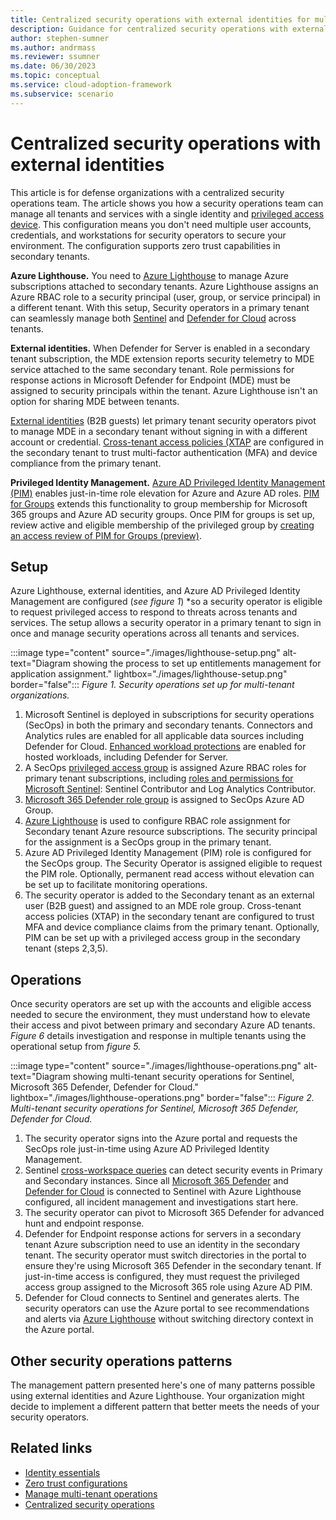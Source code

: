```yaml
---
title: Centralized security operations with external identities for multi-tenant defense organizations
description: Guidance for centralized security operations with external identities
author: stephen-sumner
ms.author: andrmass
ms.reviewer: ssumner
ms.date: 06/30/2023
ms.topic: conceptual
ms.service: cloud-adoption-framework
ms.subservice: scenario
---
```


# Centralized security operations with external identities

This article is for defense organizations with a centralized security operations team. The article shows you how a security operations team can manage all tenants and services with a single identity and [privileged access device](/security/privileged-access-workstations/privileged-access-deployment). This configuration means you don't need multiple user accounts, credentials, and workstations for security operators to secure your environment. The configuration supports zero trust capabilities in secondary tenants.

**Azure Lighthouse.** You need to [Azure Lighthouse](/azure/lighthouse/overview) to manage Azure subscriptions attached to secondary tenants. Azure Lighthouse assigns an Azure RBAC role to a security principal (user, group, or service principal) in a different tenant. With this setup, Security operators in a primary tenant can seamlessly manage both [Sentinel](/azure/sentinel/extend-sentinel-across-workspaces-tenants) and [Defender for Cloud](/azure/defender-for-cloud/cross-tenant-management) across tenants.

**External identities.** When Defender for Server is enabled in a secondary tenant subscription, the MDE extension reports security telemetry to MDE service attached to the same secondary tenant. Role permissions for response actions in Microsoft Defender for Endpoint (MDE) must be assigned to security principals within the tenant. Azure Lighthouse isn't an option for sharing MDE between tenants.

[External identities](/azure/active-directory/external-identities/what-is-b2b) (B2B guests) let primary tenant security operators pivot to manage MDE in a secondary tenant without signing in with a different account or credential. [Cross-tenant access policies (XTAP](/azure/active-directory/external-identities/cross-tenant-access-overview) are configured in the secondary tenant to trust multi-factor authentication (MFA) and device compliance from the primary tenant.

**Privileged Identity Management.** [Azure AD Privileged Identity Management (PIM)](/azure/active-directory/privileged-identity-management/pim-configure) enables just-in-time role elevation for Azure and Azure AD roles. [PIM for Groups](/azure/active-directory/privileged-identity-management/concept-pim-for-groups) extends this functionality to group membership for Microsoft 365 groups and Azure AD security groups. Once PIM for groups is set up, review active and eligible membership of the privileged group by [creating an access review of PIM for Groups (preview)](/azure/active-directory/governance/create-access-review-pim-for-groups).

## Setup

Azure Lighthouse, external identities, and Azure AD Privileged Identity Management are configured (*see figure 1*) *so a security operator is eligible to request privileged access to respond to threats across tenants and services. The setup allows a security operator in a primary tenant to sign in once and manage security operations across all tenants and services.

:::image type="content" source="./images/lighthouse-setup.png" alt-text="Diagram showing the process to set up entitlements management for application assignment." lightbox="./images/lighthouse-setup.png" border="false":::
*Figure 1. Security operations set up for multi-tenant organizations.*

1. Microsoft Sentinel is deployed in subscriptions for security operations (SecOps) in both the primary and secondary tenants. Connectors and Analytics rules are enabled for all applicable data sources including Defender for Cloud. [Enhanced workload protections](/azure/defender-for-cloud/enable-enhanced-security) are enabled for hosted workloads, including Defender for Server.
2. A SecOps [privileged access group](/azure/active-directory/privileged-identity-management/concept-pim-for-groups) is assigned Azure RBAC roles for primary tenant subscriptions, including [roles and permissions for Microsoft Sentinel](/azure/sentinel/roles): Sentinel Contributor and Log Analytics Contributor.
3. [Microsoft 365 Defender role group](/microsoft-365/security/defender-endpoint/user-roles?view=o365-worldwide) is assigned to SecOps Azure AD Group.
4. [Azure Lighthouse](/azure/lighthouse/overview) is used to configure RBAC role assignment for Secondary tenant Azure resource subscriptions. The security principal for the assignment is a SecOps group in the primary tenant.
5. Azure AD Privileged Identity Management (PIM) role is configured for the SecOps group. The Security Operator is assigned eligible to request the PIM role. Optionally, permanent read access without elevation can be set up to facilitate monitoring operations.
6. The security operator is added to the Secondary tenant as an external user (B2B guest) and assigned to an MDE role group. Cross-tenant access policies (XTAP) in the secondary tenant are configured to trust MFA and device compliance claims from the primary tenant. Optionally, PIM can be set up with a privileged access group in the secondary tenant (steps 2,3,5).

## Operations

Once security operators are set up with the accounts and eligible access needed to secure the environment, they must understand how to elevate their access and pivot between primary and secondary Azure AD tenants. *Figure 6* details investigation and response in multiple tenants using the operational setup from *figure 5.*

:::image type="content" source="./images/lighthouse-operations.png" alt-text="Diagram showing multi-tenant security operations for Sentinel, Microsoft 365 Defender, Defender for Cloud." lightbox="./images/lighthouse-operations.png" border="false":::
*Figure 2. Multi-tenant security operations for Sentinel, Microsoft 365 Defender, Defender for Cloud.*

1. The security operator signs into the Azure portal and requests the SecOps role just-in-time using Azure AD Privileged Identity Management.
2. Sentinel [cross-workspace queries](/azure/sentinel/extend-sentinel-across-workspaces-tenants) can detect security events in Primary and Secondary instances. Since all [Microsoft 365 Defender](/azure/sentinel/connect-microsoft-365-defender) and [Defender for Cloud](/azure/sentinel/connect-defender-for-cloud) is connected to Sentinel with Azure Lighthouse configured, all incident management and investigations start here.
3. The security operator can pivot to Microsoft 365 Defender for advanced hunt and endpoint response.
4. Defender for Endpoint response actions for servers in a secondary tenant Azure subscription need to use an identity in the secondary tenant. The security operator must switch directories in the portal to ensure they're using Microsoft 365 Defender in the secondary tenant. If just-in-time access is configured, they must request the privileged access group assigned to the Microsoft 365 role using Azure AD PIM.
5. Defender for Cloud connects to Sentinel and generates alerts. The security operators can use the Azure portal to see recommendations and alerts via [Azure Lighthouse](/azure/defender-for-cloud/cross-tenant-management) without switching directory context in the Azure portal.

## Other security operations patterns

The management pattern presented here's one of many patterns possible using external identities and Azure Lighthouse. Your organization might decide to implement a different pattern that better meets the needs of your security operators.

## Related links

- [Identity essentials](essentials.md)
- [Zero trust configurations](zero-trust-configuration.md)
- [Manage multi-tenant operations](manage-operations.md)
- [Centralized security operations](security-operations.md)
